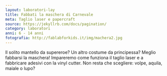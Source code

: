 ```yaml
---
layout: laboratori-lay
title: Fabbati la maschera di Carnevale
meta: Taglio laser e papercraft
source: https://jekyllrb.com/docs/pagination/
category: laboratori
anni: 6 - 14 anni
fotografia: http://fablabforkids.it/img/machera2.jpg
---
```

Il solito mantello da supereroe? Un altro costume da principessa? Meglio fabbarsi la maschera!
Impareremo come funziona il taglio laser e a fabbricare adesivi con la vinyl cutter. Non resta che scegliere: volpe, aquila, maiale o lupo?
